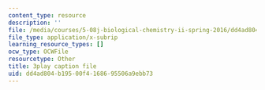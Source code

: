 ```yaml
---
content_type: resource
description: ''
file: /media/courses/5-08j-biological-chemistry-ii-spring-2016/dd4ad804b19500f4168695506a9ebb73_G0pi_kU22lQ.srt
file_type: application/x-subrip
learning_resource_types: []
ocw_type: OCWFile
resourcetype: Other
title: 3play caption file
uid: dd4ad804-b195-00f4-1686-95506a9ebb73
---
```

